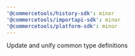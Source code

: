 ```yaml
---
'@commercetools/history-sdk': minor
'@commercetools/importapi-sdk': minor
'@commercetools/platform-sdk': minor
---
```


Update and unify common type definitions
